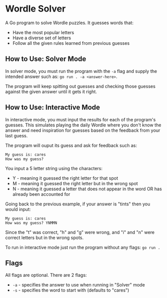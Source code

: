 # Wordle Solver

A Go program to solve Wordle puzzles. It guesses words that:

- Have the most popular letters
- Have a diverse set of letters
- Follow all the given rules learned from previous guesses

## How to Use: Solver Mode

In solver mode, you must run the program with the `-a` flag and supply the intended answer such as: `go run . -a <answer-here>`.

The program will keep spitting out guesses and checking those guesses against the given answer until it gets it right.

## How to Use: Interactive Mode

In interactive mode, you must input the results for each of the program's guesses. This simulates playing the daily Wordle where you don't know the answer and need inspiration for guesses based on the feedback from your last guess.

The program will ouput its guess and ask for feedback such as:

```
My guess is: cares
How was my guess?
```

You input a 5 letter string using the characters:

- Y - meaning it guessed the right letter for that spot
- M - meaning it guessed the right letter but in the wrong spot
- N - meaning it guessed a letter that does not appear in the word OR has already been accounted for

Going back to the previous example, if your answer is "tints" then you would input:

```
My guess is: cares
How was my guess? YNMMN
```

Since the "t" was correct, "h" and "g" were wrong, and "i" and "n" were correct letters but in the wrong spots.

To run in interactive mode just run the program without any flags: `go run .`

## Flags

All flags are optional. There are 2 flags:

- `-a` - specifies the answer to use when running in "Solver" mode
- `-s` - specifies the word to start with (defaults to "cares")
